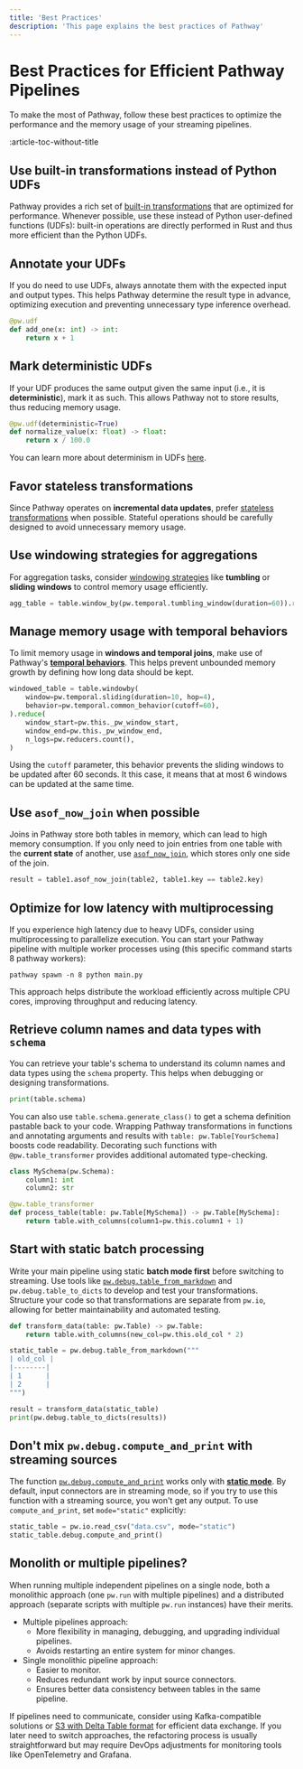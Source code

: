 ```yaml
---
title: 'Best Practices'
description: 'This page explains the best practices of Pathway'
---
```


# Best Practices for Efficient Pathway Pipelines

To make the most of Pathway, follow these best practices to optimize the performance and the memory usage of your streaming pipelines.

:article-toc-without-title

## Use built-in transformations instead of Python UDFs
Pathway provides a rich set of [built-in transformations](/developers/user-guide/data-transformation/table-operations) that are optimized for performance.
Whenever possible, use these instead of Python user-defined functions (UDFs): built-in operations are directly performed in Rust and thus more efficient than the Python UDFs.

## Annotate your UDFs
If you do need to use UDFs, always annotate them with the expected input and output types.
This helps Pathway determine the result type in advance, optimizing execution and preventing unnecessary type inference overhead.

```python
@pw.udf
def add_one(x: int) -> int:
    return x + 1
```

## Mark deterministic UDFs
If your UDF produces the same output given the same input (i.e., it is **deterministic**), mark it as such.
This allows Pathway not to store results, thus reducing memory usage.

```python
@pw.udf(deterministic=True)
def normalize_value(x: float) -> float:
    return x / 100.0
```

You can learn more about determinism in UDFs [here](/developers/user-guide/data-transformation/user-defined-functions#determinism).

## Favor stateless transformations
Since Pathway operates on **incremental data updates**, prefer [stateless transformations](/developers/user-guide/introduction/concepts#stateful-and-stateless-transformations) when possible.
Stateful operations should be carefully designed to avoid unnecessary memory usage.


## Use windowing strategies for aggregations
For aggregation tasks, consider [windowing strategies](/developers/user-guide/temporal-data/windows-manual) like **tumbling** or **sliding windows** to control memory usage efficiently.

```python
agg_table = table.window_by(pw.temporal.tumbling_window(duration=60)).reduce(pw.this.value.sum())
```

## Manage memory usage with temporal behaviors
To limit memory usage in **windows and temporal joins**, make use of Pathway's [**temporal behaviors**](/developers/user-guide/temporal-data/windows_with_behaviors).
This helps prevent unbounded memory growth by defining how long data should be kept.

```python
windowed_table = table.windowby(
    window=pw.temporal.sliding(duration=10, hop=4),
    behavior=pw.temporal.common_behavior(cutoff=60),
).reduce(
    window_start=pw.this._pw_window_start,
    window_end=pw.this._pw_window_end,
    n_logs=pw.reducers.count(),
)
```
Using the `cutoff` parameter, this behavior prevents the sliding windows to be updated after 60 seconds.
It this case, it means that at most 6 windows can be updated at the same time.

## Use `asof_now_join` when possible
Joins in Pathway store both tables in memory, which can lead to high memory consumption.
If you only need to join entries from one table with the **current state** of another, use [`asof_now_join`](/developers/user-guide/data-transformation/indexes-in-pathway#asof-now-join), which stores only one side of the join.

```python
result = table1.asof_now_join(table2, table1.key == table2.key)
```

## Optimize for low latency with multiprocessing

If you experience high latency due to heavy UDFs, consider using multiprocessing to parallelize execution.
You can start your Pathway pipeline with multiple worker processes using (this specific command starts 8 pathway workers):

```
pathway spawn -n 8 python main.py
```

This approach helps distribute the workload efficiently across multiple CPU cores, improving throughput and reducing latency.

## Retrieve column names and data types with `schema`
You can retrieve your table's schema to understand its column names and data types using the `schema` property.
This helps when debugging or designing transformations.

```python
print(table.schema)
```

You can also use `table.schema.generate_class()` to get a schema definition pastable back to your code.
Wrapping Pathway transformations in functions and annotating arguments and results with `table: pw.Table[YourSchema]` boosts code readability.
Decorating such functions with `@pw.table_transformer` provides additional automated type-checking.

```python
class MySchema(pw.Schema):
    column1: int
    column2: str

@pw.table_transformer
def process_table(table: pw.Table[MySchema]) -> pw.Table[MySchema]:
    return table.with_columns(column1=pw.this.column1 + 1)
```

## Start with static batch processing

Write your main pipeline using static **batch mode first** before switching to streaming.
Use tools like [`pw.debug.table_from_markdown`](/developers/api-docs/debug#pathway.debug.table_from_markdown) and `pw.debug.table_to_dicts` to develop and test your transformations.
Structure your code so that transformations are separate from `pw.io`, allowing for better maintainability and automated testing.

```python
def transform_data(table: pw.Table) -> pw.Table:
    return table.with_columns(new_col=pw.this.old_col * 2)

static_table = pw.debug.table_from_markdown("""
| old_col |
|--------|
| 1      |
| 2      |
""")

result = transform_data(static_table)
print(pw.debug.table_to_dicts(results))
```


## Don't mix `pw.debug.compute_and_print` with streaming sources
The function [`pw.debug.compute_and_print`](/developers/api-docs/debug#pathway.debug.compute_and_print) works only with [**static mode**](/developers/user-guide/introduction/streaming-and-static-modes#static-mode).
By default, input connectors are in streaming mode, so if you try to use this function with a streaming source, you won't get any output.
To use `compute_and_print`, set `mode="static"` explicitly:

```python
static_table = pw.io.read_csv("data.csv", mode="static")
static_table.debug.compute_and_print()
```

## Monolith or multiple pipelines?

When running multiple independent pipelines on a single node, both a monolithic approach (one `pw.run` with multiple pipelines) and a distributed approach (separate scripts with multiple `pw.run` instances) have their merits.

- Multiple pipelines approach:
   - More flexibility in managing, debugging, and upgrading individual pipelines.
   - Avoids restarting an entire system for minor changes.
- Single monolithic pipeline approach:
   - Easier to monitor.
   - Reduces redundant work by input source connectors.
   - Ensures better data consistency between tables in the same pipeline.

If pipelines need to communicate, consider using Kafka-compatible solutions or [S3 with Delta Table format](/developers/templates/etl/kafka-alternative#benchmarks-for-this-s3-streaming-setup-without-kafka) for efficient data exchange.
If you later need to switch approaches, the refactoring process is usually straightforward but may require DevOps adjustments for monitoring tools like OpenTelemetry and Grafana.
